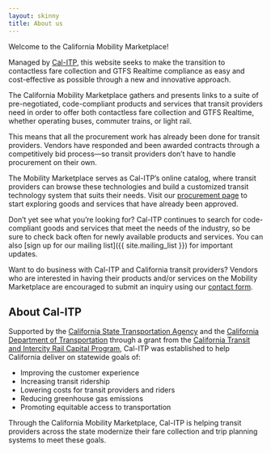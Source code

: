 ```yaml
---
layout: skinny
title: About us
---
```

Welcome to the California Mobility Marketplace!

Managed by <a href="http://www.calitp.org/" target="_blank">Cal-ITP</a>, this website seeks to make the transition to contactless fare collection and GTFS Realtime compliance as easy and cost-effective as possible through a new and innovative approach.

The California Mobility Marketplace gathers and presents links to a suite of pre-negotiated, code-compliant products and services that transit providers need in order to offer both contactless fare collection and GTFS Realtime, whether operating buses, commuter trains, or light rail.

This means that all the procurement work has already been done for transit providers. Vendors have responded and been awarded contracts through a competitively bid process—so transit providers don’t have to handle procurement on their own.

The Mobility Marketplace serves as Cal-ITP’s online catalog, where transit providers can browse these technologies and build a customized transit technology system that suits their needs. Visit our [procurement page](/contracts) to start exploring goods and services that have already been approved.

Don’t yet see what you’re looking for? Cal-ITP continues to search for code-compliant goods and services that meet the needs of the industry, so be sure to check back often for newly available products and services. You can also [sign up for our mailing list]({{ site.mailing_list }}) for important updates.

Want to do business with Cal-ITP and California transit providers? Vendors who are interested in having their products and/or services on the Mobility Marketplace are encouraged to submit an inquiry using our [contact form](/contact).

## About Cal-ITP

Supported by the <a href="http://www.calsta.ca.gov/" target="_blank">California State Transportation Agency</a> and the
<a href="http://dot.ca.gov/" target="_blank">California Department of Transportation</a> through a grant from the
<a href="https://calsta.ca.gov/subject-areas/transit-intercity-rail-capital-prog/" target="_blank">California Transit and Intercity Rail Capital Program</a>, Cal-ITP was established to help California deliver on statewide goals of:

* Improving the customer experience
* Increasing transit ridership
* Lowering costs for transit providers and riders
* Reducing greenhouse gas emissions
* Promoting equitable access to transportation

Through the California Mobility Marketplace, Cal-ITP is helping transit providers across the state modernize their fare collection and trip planning systems to meet these goals.
